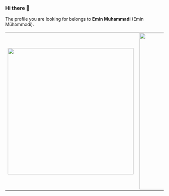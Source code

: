 ### Hi there 👋

The profile you are looking for belongs to **Emin Muhammadi** (Emin Mühəmmədi).

<center>
  <table>
    <tr>
        <td><img width="400px" align="left" src="https://github-readme-stats.vercel.app/api/top-langs/?username=eminmuhammadi&hide=html&layout=compact&show_icons=true&theme=prussian" /></td>
        <td><img width="495px" align="left" src="https://github-readme-stats.vercel.app/api?username=eminmuhammadi&show_icons=true&theme=prussian" /></td>
    </tr>   
  </table>
</center>  


